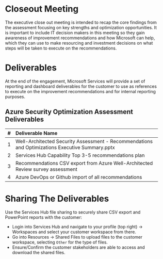 # Closeout Meeting

The executive close out meeting is intended to recap the core findings from the assessment focusing on key strengths and optimization opportunities. It is important to include IT decision makers in this meeting so they gain awareness of improvement recommendations and how Microsoft can help, which they can use to make resourcing and investment decisions on what steps will be taken to execute on the recommendations.

# Deliverables

At the end of the engagement, Microsoft Services will provide a set of reporting and dashboard deliverables for the customer to use as references to execute on the improvement recommendations and for internal reporting purposes.

## Azure Security Optimization Assessment Deliverables

|#|Deliverable Name|
|-|:----------------|
|1|Well-Architected Security Assessment - Recommendations and Optimizations Executive Summary.pptx
|2|Services Hub Capability Top 3-5 recommendations plan
|3|Recommendations CSV export from Azure Well-Architected Review survey assessment
|4|Azure DevOps or Github import of all recommendations

# Sharing The Deliverables

Use the Services Hub file sharing to securely share CSV export and PowerPoint reports with the customer:

- Login into Services Hub and navigate to your profile (top right) -> Workspaces and select your customer workspace from there.
- Go into Resources -> Shared Files to upload files to the customer workspace, selecting `Other` for the type of files.
- Ensure/Confirm the customer stakeholders are able to access and download the shared files.
